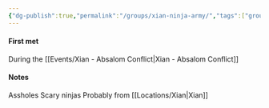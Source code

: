 ```yaml
---
{"dg-publish":true,"permalink":"/groups/xian-ninja-army/","tags":["group"],"noteIcon":"group"}
---
```


#### First met
During the [[Events/Xian - Absalom Conflict\|Xian - Absalom Conflict]]
#### Notes
Assholes
Scary ninjas
Probably from [[Locations/Xian\|Xian]]